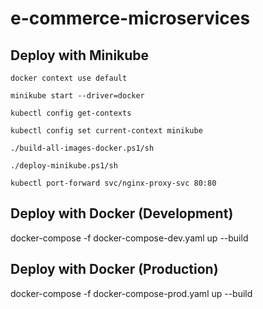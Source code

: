 # e-commerce-microservices

## Deploy with Minikube

```
docker context use default
```

```
minikube start --driver=docker
```

```
kubectl config get-contexts
```

```
kubectl config set current-context minikube
```

```
./build-all-images-docker.ps1/sh
```

```
./deploy-minikube.ps1/sh
```

```
kubectl port-forward svc/nginx-proxy-svc 80:80
```

## Deploy with Docker (Development)

docker-compose -f docker-compose-dev.yaml up --build

## Deploy with Docker (Production)

docker-compose -f docker-compose-prod.yaml up --build
